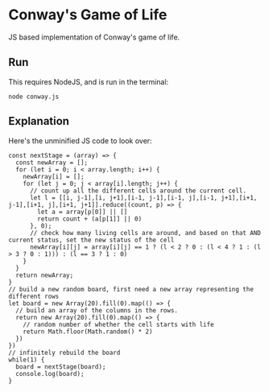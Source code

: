 # Conway's Game of Life

JS based implementation of Conway's game of life.

## Run

This requires NodeJS, and is run in the terminal:

```
node conway.js
```

## Explanation

Here's the unminified JS code to look over:

```
const nextStage = (array) => {
  const newArray = [];
  for (let i = 0; i < array.length; i++) {
    newArray[i] = [];
    for (let j = 0; j < array[i].length; j++) {
      // count up all the different cells around the current cell. 
      let l = [[i, j-1],[i, j+1],[i-1, j-1],[i-1, j],[i-1, j+1],[i+1, j-1],[i+1, j],[i+1, j+1]].reduce((count, p) => {
        let a = array[p[0]] || []
        return count + (a[p[1]] || 0)
      }, 0);
      // check how many living cells are around, and based on that AND current status, set the new status of the cell
      newArray[i][j] = array[i][j] == 1 ? (l < 2 ? 0 : (l < 4 ? 1 : (l > 3 ? 0 : 1))) : (l == 3 ? 1 : 0)
    }
  }
  return newArray;
}
// build a new random board, first need a new array representing the different rows
let board = new Array(20).fill(0).map(() => { 
  // build an array of the columns in the rows.
  return new Array(20).fill(0).map(() => {
    // random number of whether the cell starts with life
    return Math.floor(Math.random() * 2)
  })
})
// infinitely rebuild the board
while(1) {
  board = nextStage(board);
  console.log(board);
}
```